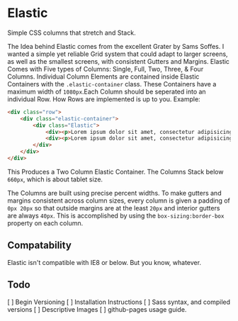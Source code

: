 Elastic
=======

Simple CSS columns that stretch and Stack.

The Idea behind Elastic comes from the excellent Grater by Sams Soffes. I wanted a simple yet reliable Grid system that could adapt to larger screens, as well as the smallest screens, with consistent Gutters and Margins. Elastic Comes with Five types of Columns: Single, Full, Two, Three, & Four Columns. Individual Column Elements are contained inside Elastic Containers with the ``.elastic-container`` class. These Containers have a maximum width of ``1080px``.Each Column should be seperated into an individual Row. How Rows are implemented is up to you. Example:

```html
<div class="row">
	<div class="elastic-container">
		<div class="Elastic">
			<div><p>Lorem ipsum dolor sit amet, consectetur adipisicing elit, sed do eiusmod tempor incididunt ut labore et dolore magna aliqua.</p></div>
			<div><p>Lorem ipsum dolor sit amet, consectetur adipisicing elit, sed do eiusmod tempor incididunt ut labore et dolore magna aliqua.</p></div>
		</div>
	</div>
</div>
```

This Produces a Two Column Elastic Container. The Columns Stack below ``660px``, which is about tablet size.

The Columns are built using precise percent widths. To make gutters and margins consistent across column sizes, every column is given a padding of ``0px 20px`` so that outside margins are at the least ``20px`` and interior gutters are always ``40px``. This is accomplished by using the ``box-sizing:border-box`` property on each column.


## Compatability

Elastic isn't compatible with IE8 or below. But you know, whatever. 


## Todo

[ ] Begin Versioning
[ ] Installation Instructions
[ ] Sass syntax, and compiled versions
[ ] Descriptive Images
[ ] github-pages usage guide.

